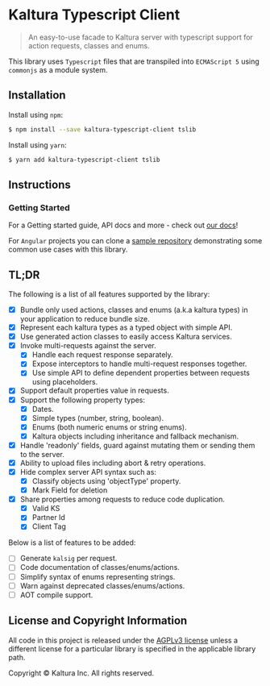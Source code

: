 # Kaltura Typescript Client
 
 
> An easy-to-use facade to Kaltura server with typescript support for action requests, classes and enums.
 
This library uses `Typescript` files that are transpiled  into `ECMAScript 5` using `commonjs` as a module system.
 
## Installation

Install using `npm`:
```bash
$ npm install --save kaltura-typescript-client tslib
```
 
 
Install using `yarn`:
```bash
$ yarn add kaltura-typescript-client tslib
```


 
## Instructions
 
### Getting Started
For a Getting started guide, API docs and more - check out [our docs](/docs/getting-started.md)!
 
 
For `Angular` projects you can clone a [sample repository](https://github.com/esakal/kaltura-angular-client-demo) demonstrating some common use cases with this library.
 
 
## TL;DR
The following is a list of all features supported by the library:
 
- [x] Bundle only used actions, classes and enums (a.k.a kaltura types) in your application to reduce bundle size.
- [x] Represent each kaltura types as a typed object with simple API.
- [x] Use generated action classes to easily access Kaltura services.
- [x] Invoke multi-requests against the server.
  - [x] Handle each request response separately.
  - [x] Expose interceptors to handle multi-request responses together.
  - [x] Use simple API to define dependent properties between requests using placeholders.
- [x] Support default properties value in requests.
- [x] Support the following property types:
   - [x] Dates.
   - [x] Simple types (number, string, boolean).  
   - [x] Enums (both numeric enums or string enums).
   - [x] Kaltura objects including inheritance and fallback mechanism.
- [x] Handle 'readonly' fields, guard against mutating them or sending them to the server.
- [x] Ability to upload files including abort & retry operations.
- [x] Hide complex server API syntax such as:
   - [x] Classify objects using 'objectType' property.
   - [x] Mark Field for deletion
- [x] Share properties among requests to reduce code duplication.
   - [x] Valid KS
   - [x] Partner Id
   - [x] Client Tag
 
 Below is a list of features to be added:
- [ ] Generate `kalsig` per request.
- [ ] Code documentation of classes/enums/actions.
- [ ] Simplify syntax of enums representing strings.
- [ ] Warn against deprecated classes/enums/actions.
- [ ] AOT compile support.
 
## License and Copyright Information
All code in this project is released under the [AGPLv3 license](http://www.gnu.org/licenses/agpl-3.0.html) unless a different license for a particular library is specified in the applicable library path.
 
Copyright © Kaltura Inc. All rights reserved.
 